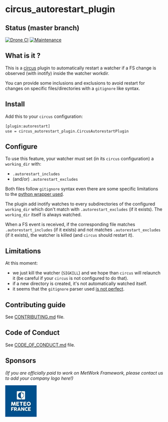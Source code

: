 # circus_autorestart_plugin

[//]: # (automatically generated from https://github.com/metwork-framework/resources/blob/master/cookiecutter/_%7B%7Bcookiecutter.repo%7D%7D/README.md)

## Status (master branch)
[![Drone CI](http://metwork-framework.org:8000/api/badges/metwork-framework/circus_autorestart_plugin/status.svg)](http://metwork-framework.org:8000/metwork-framework/circus_autorestart_plugin)
[![Maintenance](https://github.com/metwork-framework/resources/blob/master/badges/maintained.svg)]()


## What is it ?

This is a [circus](https://circus.readthedocs.io) plugin to automatically restart
a watcher if a FS change is observed (with inotify) inside the watcher workdir.

You can provide some inclusions and exclusions to avoid restart for changes on specific files/directories
with a `gitignore` like syntax.

## Install

Add this to your `circus` configuration:

```
[plugin:autorestart]
use = circus_autorestart_plugin.CircusAutorestartPlugin
```

## Configure

To use this feature, your watcher must set (in its `circus` configuration) a `working_dir` with:

- `.autorestart_includes`
- (and/or) `.autorestart_excludes`

Both files follow `gitignore` syntax even there are some specific limitations to the [python wrapper used](https://github.com/mherrmann/gitignore_parser/issues/1).

The plugin add inotify watches to every subdirectories of the configured `working_dir` which don't
match with `.autorestart_excludes` (if it exists). The `working_dir` itself is always watched.

When a FS event is received, if the corresponding file matches `.autorestart_includes` (if it exists) and not matches `.autorestart_excludes` (if it exists), the watcher is killed (and
`circus` should restart it).

## Limitations

At this moment:

- we just kill the watcher (`SIGKILL`) and we hope than `circus` will relaunch it (be careful if your `circus` is not configured to do that).
- if a new directory is created, it's not automatically watched itself.
- it seems that the `gitignore` parser used [is not perfect](https://github.com/mherrmann/gitignore_parser/issues/1).




## Contributing guide

See [CONTRIBUTING.md](CONTRIBUTING.md) file.



## Code of Conduct

See [CODE_OF_CONDUCT.md](CODE_OF_CONDUCT.md) file.



## Sponsors

*(If you are officially paid to work on MetWork Framework, please contact us to add your company logo here!)*

[![logo](https://raw.githubusercontent.com/metwork-framework/resources/master/sponsors/meteofrance-small.jpeg)](http://www.meteofrance.com)
